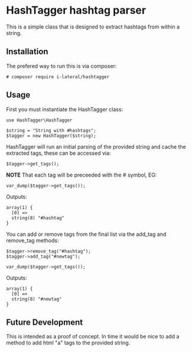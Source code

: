 # HashTagger hashtag parser

This is a simple class that is designed to extract hashtags from within a string.

## Installation

The prefered way to run this is via composer:

    # composer require i-lateral/hashtagger

## Usage

First you must instantiate the HashTagger class:

    use HashTagger\HashTagger

    $string = "String with #hashtags";
    $tagger = new HashTagger($string);

HashTagger will run an initial parsing of the provided string and cache the
extracted tags, these can be accessed via:

    $tagger->get_tags(); 

**NOTE** That each tag will be preceeded with the # symbol, EG:

    var_dump($tagger->get_tags());

Outputs:

    array(1) {
      [0] =>
      string(8) "#hashtag"
    }

You can add or remove tags from the final list via the add_tag and remove_tag
methods:

    $tagger->remove_tag("#hashtag");
    $tagger->add_tag("#newtag");

    var_dump($tagger->get_tags());

Outputs:

    array(1) {
      [0] =>
      string(8) "#newtag"
    }

## Future Development

This is intended as a proof of concept. In time it would be nice to add a method
to add html "a" tags to the provided string.
